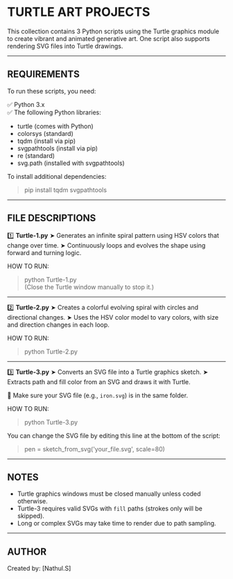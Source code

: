 TURTLE ART PROJECTS
====================

This collection contains 3 Python scripts using the Turtle graphics module to create vibrant and animated generative art. One script also supports rendering SVG files into Turtle drawings.

--------------------
REQUIREMENTS
--------------------
To run these scripts, you need:

✅ Python 3.x  
✅ The following Python libraries:
   - turtle (comes with Python)
   - colorsys (standard)
   - tqdm (install via pip)
   - svgpathtools (install via pip)
   - re (standard)
   - svg.path (installed with svgpathtools)

To install additional dependencies:
> pip install tqdm svgpathtools

--------------------
FILE DESCRIPTIONS
--------------------

1️⃣ **Turtle-1.py**
   ➤ Generates an infinite spiral pattern using HSV colors that change over time.
   ➤ Continuously loops and evolves the shape using forward and turning logic.

   HOW TO RUN:
   > python Turtle-1.py  
   (Close the Turtle window manually to stop it.)

---

2️⃣ **Turtle-2.py**
   ➤ Creates a colorful evolving spiral with circles and directional changes.
   ➤ Uses the HSV color model to vary colors, with size and direction changes in each loop.

   HOW TO RUN:
   > python Turtle-2.py

---

3️⃣ **Turtle-3.py**
   ➤ Converts an SVG file into a Turtle graphics sketch.
   ➤ Extracts path and fill color from an SVG and draws it with Turtle.

   📁 Make sure your SVG file (e.g., `iron.svg`) is in the same folder.

   HOW TO RUN:
   > python Turtle-3.py

   You can change the SVG file by editing this line at the bottom of the script:
   > pen = sketch_from_svg('your_file.svg', scale=80)

--------------------
NOTES
--------------------
- Turtle graphics windows must be closed manually unless coded otherwise.
- Turtle-3 requires valid SVGs with `fill` paths (strokes only will be skipped).
- Long or complex SVGs may take time to render due to path sampling.

--------------------
AUTHOR
--------------------
Created by: [Nathul.S]
